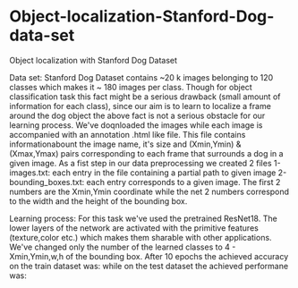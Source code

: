 # Object-localization-Stanford-Dog-data-set

Object localization with Stanford Dog Dataset

Data set: Stanford Dog Dataset contains ~20 k images belonging to 120 classes which makes it ~ 180 images per class.
Though for object classification task this fact might be a serious drawback (small amount of information for each class), 
since our aim is to learn to localize a frame around the dog object the above fact is not a serious obstacle for our learning process.
We've doqnloaded the images while each image is accompanied with an annotation .html like file. 
This file contains informationabount the image name, it's size and (Xmin,Ymin) & (Xmax,Ymax) pairs corresponding to each 
frame that surrounds a dog in a given image. As a fist step in our data preprocessing we created 2 files 1-images.txt: each entry in
the file containing a partial path to given image 2-bounding_boxes.txt: each entry corresponds to a given image. 
The first 2 numbers are the Xmin,Ymin coordinate while the net 2 numbers correspond to the width and the height of the bounding box.

Learning process: 
For this task we've used the pretrained ResNet18. The lower layers of the network are activated with the primitive features 
(texture,color etc.) which makes them sharable with other applications. We've changed only the number of the learned 
classes to 4 - Xmin,Ymin,w,h of the bounding box.
After 10 epochs the achieved accuracy on the train dataset was: while on the test dataset the achieved performane was:
